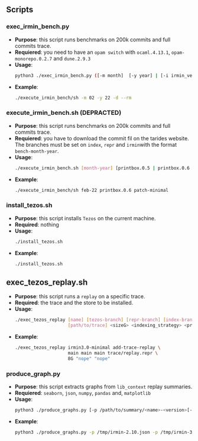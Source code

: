 ## Scripts


### exec_irmin_bench.py

* __Purpose__: this script runs benchmarks on 200k commits and full commits trace.
* __Requiered__: you need to have an `opam switch` with `ocaml.4.13.1`, `opam-monorepo.0.2.7` and `dune.2.9.3`
* __Usage__:
  ```sh
  python3 ./exec_irmin_bench.py ([-m month]  [-y year] | [-i irmin_version]) [--rm] [-d]
  ```
* __Example__:
   ```sh
   ./execute_irmin_bench/sh -m 02 -y 22 -d --rm
   ```

### execute_irmin_bench.sh (DEPRACTED)

* __Purpose__: this script runs benchmarks on 200k commits and full commits trace.
* __Requiered__: you have to download the commit fil on the tarides website. The branches must be set on `index`, `repr` and `irmin`with the format `bench-month-year`.
* __Usage__:
  ```sh
  ./execute_irmin_bench.sh [month-year] [printbox.0.5 | printbox.0.6 | nope] [patch-minimal | nope]
  ```
* __Example__:
   ```sh
   ./execute_irmin_bench/sh feb-22 printbox.0.6 patch-minimal
   ```

### install_tezos.sh

* __Purpose__: this script installs `Tezos` on the current machine.
* __Required__: nothing
* __Usage__:
  ```sh
  ./install_tezos.sh
  ```
* __Example__:
  ```sh
  ./install_tezos.sh
  ```

## exec_tezos_replay.sh

* __Purpose__: this script runs a `replay` on a specific trace.
* __Required__: the trace and the store to be installed.
* __Usage__:
  ```sh
  ./exec_tezos_replay [name] [tezos-branch] [repr-branch] [index-branch] [irmin-branch] \
                      [path/to/trace] <sizeG> <indexing_strategy> <progress_version>
  ```
* __Example__:
  ```sh
  ./exec_tezos_replay irmin3.0-minimal add-trace-replay \
                      main main main trace/replay.repr \
                      8G "nope" "nope"
  ```

### produce_graph.py

* __Purpose__: this script extracts graphs from `lib_context` replay summaries.
* __Requiered__: `seaborn`, `json`, `numpy`, `pandas` and, `matplotlib`
* __Usage__:
  ```sh
  python3 ./produce_graphs.py [-p /path/to/summary/<name>-<version>[-<indexing_strategy>].json]
  ```
* __Example__:
   ```sh
   python3 ./produce_graphs.py -p /tmp/irmin-2.10.json -p /tmp/irmin-3.0-minmal.json
   ```
